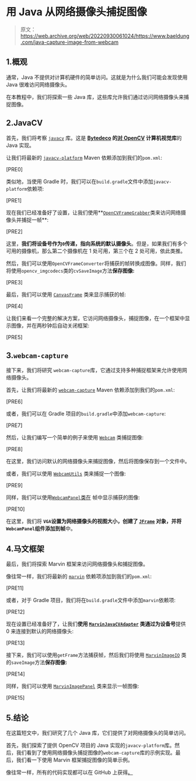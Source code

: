 # 用 Java 从网络摄像头捕捉图像

> 原文：<https://web.archive.org/web/20220930061024/https://www.baeldung.com/java-capture-image-from-webcam>

## 1.概观

通常，Java 不提供对计算机硬件的简单访问。这就是为什么我们可能会发现使用 Java 很难访问网络摄像头。

在本教程中，我们将探索一些 Java 库，这些库允许我们通过访问网络摄像头来捕捉图像。

## 2.JavaCV

首先，我们将考察 [`javacv`](https://web.archive.org/web/20220524115457/https://github.com/bytedeco/javacv) 库。这是 **[Bytedeco](https://web.archive.org/web/20220524115457/http://bytedeco.org/) 的[对 OpenCV](/web/20220524115457/https://www.baeldung.com/java-opencv) 计算机视觉库**的 Java 实现。

让我们将最新的 [`javacv-platform`](https://web.archive.org/web/20220524115457/https://search.maven.org/search?q=g:org.bytedeco%20a:javacv-platform) Maven 依赖添加到我们的`pom.xml`:

[PRE0]

类似地，当使用 Gradle 时，我们可以在`build.gradle`文件中添加`javacv-platform`依赖项:

[PRE1]

现在我们已经准备好了设置，让我们使用**[`OpenCVFrameGrabber`](https://web.archive.org/web/20220524115457/http://bytedeco.org/javacv/apidocs/org/bytedeco/javacv/OpenCVFrameGrabber.html)类来访问网络摄像头并捕捉一帧**:

[PRE2]

这里，**我们将设备号作为`0`传递，指向系统的默认摄像头**。但是，如果我们有多个可用的摄像机，那么第二个摄像机在 1 处可用，第三个在 2 处可用，依此类推。

然后，我们可以使用`OpenCVFrameConverter`将捕获的帧转换成图像。同样，我们将使用`opencv_imgcodecs`类的`cvSaveImage`方法**保存图像:**

[PRE3]

最后，我们可以使用 [`CanvasFrame`](https://web.archive.org/web/20220524115457/http://bytedeco.org/javacv/apidocs/org/bytedeco/javacv/CanvasFrame.html) 类来显示捕获的帧:

[PRE4]

让我们来看一个完整的解决方案，它访问网络摄像头，捕捉图像，在一个框架中显示图像，并在两秒钟后自动关闭框架:

[PRE5]

## 3.`webcam-capture`

接下来，我们将研究 `webcam-capture`库，它通过支持多种捕捉框架来允许使用网络摄像头。

首先，让我们将最新的 [`webcam-capture`](https://web.archive.org/web/20220524115457/https://search.maven.org/search?q=g:com.github.sarxos%20a:webcam-capture) Maven 依赖添加到我们的`pom.xml`:

[PRE6]

或者，我们可以在 Gradle 项目的`build.gradle`中添加`webcam-capture`:

[PRE7]

然后，让我们编写一个简单的例子来使用 [`Webcam`](https://web.archive.org/web/20220524115457/https://javadoc.io/static/com.github.sarxos/webcam-capture/0.3.12/com/github/sarxos/webcam/Webcam.html) 类捕捉图像:

[PRE8]

在这里，我们访问默认的网络摄像头来捕捉图像，然后将图像保存到一个文件中。

或者，我们可以使用 [`WebcamUtils`](https://web.archive.org/web/20220524115457/https://javadoc.io/static/com.github.sarxos/webcam-capture/0.3.12/com/github/sarxos/webcam/WebcamUtils.html) 类来捕捉一个图像:

[PRE9]

同样，我们可以使用[`WebcamPanel`](https://web.archive.org/web/20220524115457/https://javadoc.io/static/com.github.sarxos/webcam-capture/0.3.12/com/github/sarxos/webcam/WebcamPanel.html)[类在](/web/20220524115457/https://www.baeldung.com/java-images#3-displaying-an-image) 帧中显示捕获的图像:

[PRE10]

在这里，我们将 **`VGA`设置为网络摄像头的视图大小，创建了 [`JFrame`](https://web.archive.org/web/20220524115457/https://docs.oracle.com/en/java/javase/11/docs/api/java.desktop/javax/swing/JFrame.html) 对象，并将`WebcamPanel`组件添加到帧**中。

## 4.马文框架

最后，我们将探索 Marvin 框架来访问网络摄像头和捕捉图像。

像往常一样，我们将最新的 [`marvin`](https://web.archive.org/web/20220524115457/https://search.maven.org/search?q=g:com.github.downgoon%20a:marvin) 依赖项添加到我们的`pom.xml`:

[PRE11]

或者，对于 Gradle 项目，我们将在`build.gradle`文件中添加`marvin`依赖项:

[PRE12]

现在设置已经准备好了，让我们**使用 [`MarvinJavaCVAdapter`](https://web.archive.org/web/20220524115457/http://marvinproject.sourceforge.net/javadoc/marvin/video/MarvinJavaCVAdapter.html) 类通过为设备号**提供 0 来连接到默认的网络摄像头:

[PRE13]

接下来，我们可以使用`getFrame`方法捕获帧，然后我们将使用 [`MarvinImageIO`](https://web.archive.org/web/20220524115457/http://marvinproject.sourceforge.net/javadoc/marvin/io/MarvinImageIO.html) 类的`saveImage`方法**保存图像:**

[PRE14]

同样，我们可以使用 [`MarvinImagePanel`](https://web.archive.org/web/20220524115457/http://marvinproject.sourceforge.net/javadoc/marvin/gui/MarvinImagePanel.html) 类来显示一帧图像:

[PRE15]

## 5.结论

在这篇短文中，我们研究了几个 Java 库，它们提供了对网络摄像头的简单访问。

首先，我们探索了提供 OpenCV 项目的 Java 实现的`javacv-platform`库。然后，我们看到了使用网络摄像头捕捉图像的`webcam-capture`库的示例实现。最后，我们看一下使用 Marvin 框架捕捉图像的简单示例。

像往常一样，所有的代码实现都可以在 GitHub 上获得[。](https://web.archive.org/web/20220524115457/https://github.com/eugenp/tutorials/tree/master/image-processing)